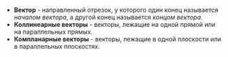 * **Вектор** - направленный отрезок, у которого один конец называется *началом вектора*, а другой конец называется *концом вектора*.
* **Коллинеарные векторы** - векторы, лежащие на одной прямой или на параллельных прямых.
* **Компланарные векторы** - векторы, лежащие в одной плоскости или в параллельных плоскостях.